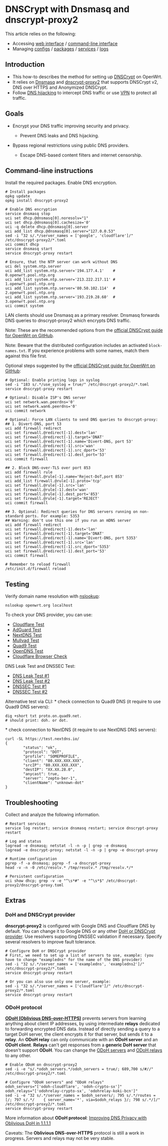 # DNSCrypt with Dnsmasq and dnscrypt-proxy2

This article relies on the following:

- Accessing [web interface](/docs/guide-quick-start/walkthrough_login "docs:guide-quick-start:walkthrough_login") / [command-line interface](/docs/guide-quick-start/sshadministration "docs:guide-quick-start:sshadministration")
- Managing [configs](/docs/guide-user/base-system/uci "docs:guide-user:base-system:uci") / [packages](/docs/guide-user/additional-software/managing_packages "docs:guide-user:additional-software:managing_packages") / [services](/docs/guide-user/base-system/managing_services "docs:guide-user:base-system:managing_services") / [logs](/docs/guide-user/base-system/log.essentials "docs:guide-user:base-system:log.essentials")

## Introduction

- This how-to describes the method for setting up [DNSCrypt](https://en.wikipedia.org/wiki/DNSCrypt "https://en.wikipedia.org/wiki/DNSCrypt") on OpenWrt.
- It relies on [Dnsmasq](/docs/guide-user/base-system/dhcp.dnsmasq "docs:guide-user:base-system:dhcp.dnsmasq") and [dnscrypt-proxy2](/packages/pkgdata/dnscrypt-proxy2 "packages:pkgdata:dnscrypt-proxy2") that supports DNSCrypt v2, DNS over HTTPS and Anonymized DNSCrypt.
- Follow [DNS hijacking](/docs/guide-user/firewall/fw3_configurations/intercept_dns "docs:guide-user:firewall:fw3_configurations:intercept_dns") to intercept DNS traffic or use [VPN](/docs/guide-user/services/vpn/start "docs:guide-user:services:vpn:start") to protect all traffic.

## Goals

- Encrypt your DNS traffic improving security and privacy.
  
  - Prevent DNS leaks and DNS hijacking.
- Bypass regional restrictions using public DNS providers.
  
  - Escape DNS-based content filters and internet censorship.

## Command-line instructions

Install the required packages. Enable DNS encryption.

```
# Install packages
opkg update
opkg install dnscrypt-proxy2
 
# Enable DNS encryption
service dnsmasq stop
uci set dhcp.@dnsmasq[0].noresolv="1"
uci set dhcp.@dnsmasq[0].cachesize='0'
uci -q delete dhcp.@dnsmasq[0].server
uci add_list dhcp.@dnsmasq[0].server="127.0.0.53"
sed -i "32 s/.*/server_names = ['google', 'cloudflare']/" /etc/dnscrypt-proxy2/*.toml
uci commit dhcp
service dnsmasq start
service dnscrypt-proxy restart
 
# Ensure, that the NTP server can work without DNS
uci del system.ntp.server
uci add_list system.ntp.server='194.177.4.1'    # 0.openwrt.pool.ntp.org
uci add_list system.ntp.server='213.222.217.11' # 1.openwrt.pool.ntp.org
uci add_list system.ntp.server='80.50.102.114'  # 2.openwrt.pool.ntp.org
uci add_list system.ntp.server='193.219.28.60'  # 3.openwrt.pool.ntp.org
uci commit system
```

LAN clients should use Dnsmasq as a primary resolver. Dnsmasq forwards DNS queries to dnscrypt-proxy2 which encrypts DNS traffic.

Note: These are the recommended options from the [official DNSCrypt guide for OpenWrt on GitHub](https://github.com/DNSCrypt/dnscrypt-proxy/wiki/Installation-on-OpenWrt#recommended-tweaks "https://github.com/DNSCrypt/dnscrypt-proxy/wiki/Installation-on-OpenWrt#recommended-tweaks").

Note: Beware that the distributed configuration includes an activated `block-names.txt`. If you experience problems with some names, match them against this file first.

Optional steps suggested by the [official DNSCrypt guide for OpenWrt on GitHub](https://github.com/DNSCrypt/dnscrypt-proxy/wiki/Installation-on-OpenWrt#recommended-tweaks "https://github.com/DNSCrypt/dnscrypt-proxy/wiki/Installation-on-OpenWrt#recommended-tweaks"):

```
# Optional: Enable printing logs in syslog
sed -i "183 s/.*/use_syslog = true/" /etc/dnscrypt-proxy2/*.toml
service dnscrypt-proxy restart

# Optional: Disable ISP's DNS server
uci set network.wan.peerdns='0'
uci set network.wan6.peerdns='0'
uci commit network

# Optional: Force LAN clients to send DNS queries to dnscrypt-proxy:
## 1. Divert-DNS, port 53
uci add firewall redirect
uci set firewall.@redirect[-1].dest='lan'
uci set firewall.@redirect[-1].target='DNAT'
uci set firewall.@redirect[-1].name='Divert-DNS, port 53'
uci set firewall.@redirect[-1].src='wan'
uci set firewall.@redirect[-1].src_dport='53'
uci set firewall.@redirect[-1].dest_port='53'
uci commit firewall

## 2. Block DNS-over-TLS over port 853
uci add firewall rule
uci set firewall.@rule[-1].name='Reject-DoT,port 853'
uci add_list firewall.@rule[-1].proto='tcp'
uci set firewall.@rule[-1].src='lan'
uci set firewall.@rule[-1].dest='wan'
uci set firewall.@rule[-1].dest_port='853'
uci set firewall.@rule[-1].target='REJECT'
uci commit firewall

## 3. Optional: Redirect queries for DNS servers running on non-standard ports. For example: 5353
## Warning: don't use this one if you run an mDNS server
uci add firewall redirect
uci set firewall.@redirect[-1].dest='lan'
uci set firewall.@redirect[-1].target='DNAT'
uci set firewall.@redirect[-1].name='Divert-DNS, port 5353'
uci set firewall.@redirect[-1].src='lan'
uci set firewall.@redirect[-1].src_dport='5353'
uci set firewall.@redirect[-1].dest_port='53'
uci commit firewall

# Remember to reload firewall
/etc/init.d/firewall reload
```

## Testing

Verify domain name resolution with [nslookup](http://man.cx/nslookup%281%29 "http://man.cx/nslookup%281%29"):

```
nslookup openwrt.org localhost
```

To check your DNS provider, you can use:

- [Cloudflare Test](https://one.one.one.one/help/ "https://one.one.one.one/help/")
- [AdGuard Test](https://adguard.com/en/test.html "https://adguard.com/en/test.html")
- [NextDNS Test](https://test.nextdns.io/ "https://test.nextdns.io/")
- [Mullvad Test](https://mullvad.net/en/check "https://mullvad.net/en/check")
- [Quad9 Test](https://on.quad9.net/ "https://on.quad9.net/")
- [OpenDNS Test](https://welcome.opendns.com/ "https://welcome.opendns.com/")
- [Cloudflare Browser Check](https://www.cloudflare.com/ssl/encrypted-sni/ "https://www.cloudflare.com/ssl/encrypted-sni/")

DNS Leak Test and DNSSEC Test:

- [DNS Leak Test #1](https://dnsleaktest.com/ "https://dnsleaktest.com/")
- [DNS Leak Test #2](https://dnscheck.tools/ "https://dnscheck.tools/")
- [DNSSEC Test #1](http://dnssec-or-not.com/ "http://dnssec-or-not.com/")
- [DNSSEC Test #2](https://wander.science/projects/dns/dnssec-resolver-test/ "https://wander.science/projects/dns/dnssec-resolver-test/")

Alternative test via CLI: * check connection to Quad9 DNS (it require to use Quad9 DNS servers):

```
dig +short txt proto.on.quad9.net.
# should print: doh. or dot.
```

\* check connection to NextDNS (it require to use NextDNS DNS servers):

```
curl -SL https://test.nextdns.io/
{
        "status": "ok",
        "protocol": "DOT",
        "profile": "SOMEPROFILE",
        "client": "80.XXX.XXX.XXX",
        "srcIP": "80.XXX.XXX.XXX",
        "destIP": "XX.XX.28.0",
        "anycast": true,
        "server": "zepto-ber-1",
        "clientName": "unknown-dot"
}
```

## Troubleshooting

Collect and analyze the following information.

```
# Restart services
service log restart; service dnsmasq restart; service dnscrypt-proxy restart
 
# Log and status
logread -e dnsmasq; netstat -l -n -p | grep -e dnsmasq
logread -e dnscrypt-proxy; netstat -l -n -p | grep -e dnscrypt-proxy
 
# Runtime configuration
pgrep -f -a dnsmasq; pgrep -f -a dnscrypt-proxy
head -v -n -0 /etc/resolv.* /tmp/resolv.* /tmp/resolv.*/*
 
# Persistent configuration
uci show dhcp; grep -v -e "^\s*#" -e "^\s*$" /etc/dnscrypt-proxy2/dnscrypt-proxy.toml
```

## Extras

### DoH and DNSCrypt provider

**dnscrypt-proxy2** is configured with Google DNS and Cloudflare DNS by default. You can change it to Google DNS or any other [DoH or DNSCrypt provider](https://dnscrypt.info/public-servers "https://dnscrypt.info/public-servers"). Use resolvers supporting DNSSEC validation if necessary. Specify several resolvers to improve fault tolerance.

```
# Configure DoH or DNSCrypt provider
# First, we need to set up a list of servers to use, example: (you have to change "exampledns" for the name of the DNS provider)
sed -i "32 s/.*/server_names = ['exampledns', 'exampledns2']/" /etc/dnscrypt-proxy2/*.toml
service dnscrypt-proxy restart
 
# Or you can also use only one server, example:
sed -i "32 s/.*/server_names = ['cloudflare']/" /etc/dnscrypt-proxy2/*.toml
service dnscrypt-proxy restart
```

### ODoH protocol

[**ODoH (Oblivious DNS-over-HTTPS)**](https://github.com/DNSCrypt/dnscrypt-proxy/wiki/Oblivious-DoH "https://github.com/DNSCrypt/dnscrypt-proxy/wiki/Oblivious-DoH") prevents servers from learning anything about client IP addresses, by using intermediate **relays** dedicated to forwarding encrypted DNS data. Instead of directly sending a query to a target DoH server, the client encrypts it for that server, but sends it to a **relay**. An **ODoH relay** can only communicate with an **ODoH server** and an **ODoH client**. **Relays** can't get responses from a **generic DoH server** that doesn't support **ODoH**. You can change the [ODoH servers](https://github.com/DNSCrypt/dnscrypt-resolvers/blob/master/v3/odoh-servers.md "https://github.com/DNSCrypt/dnscrypt-resolvers/blob/master/v3/odoh-servers.md") and [ODoH relays](https://github.com/DNSCrypt/dnscrypt-resolvers/blob/master/v3/odoh-relays.md "https://github.com/DNSCrypt/dnscrypt-resolvers/blob/master/v3/odoh-relays.md") to any other.

```
# Enable ODoH on dnscrypt-proxy2
sed -i -e "s/.*odoh_servers.*/odoh_servers = true/; 689,700 s/#//" /etc/dnscrypt-proxy2/*.toml
 
# Configure "ODoH servers" and "ODoH relays"
odoh_servers="['odoh-cloudflare', 'odoh-crypto-sx']"
odoh_relays="['odohrelay-crypto-sx', 'odohrelay-koki-bcn']"
sed -i -e "32 s/.*/server_names = $odoh_servers/; 795 s/.*/routes = [/; 797 s/.*/    { server_name='*', via=$odoh_relays }/; 798 s/.*/]/" /etc/dnscrypt-proxy2/*.toml
service dnscrypt-proxy restart
```

More information about **ODoH protocol**: [Improving DNS Privacy with Oblivious DoH in 1.1.1.1](https://blog.cloudflare.com/oblivious-dns/ "https://blog.cloudflare.com/oblivious-dns/")

Caveats: The **Oblivious DNS-over-HTTPS** protocol is still a work in progress. Servers and relays may not be very stable.
